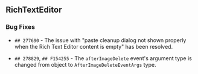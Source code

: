 ##  RichTextEditor

###    Bug Fixes

- `## 277690` - The issue with "paste cleanup dialog not shown properly when the Rich Text Editor content is empty" has been resolved.

- `## 278829`, `## F154255` - The `afterImageDelete` event's argument type is changed from object to `AfterImageDeleteEventArgs` type.

